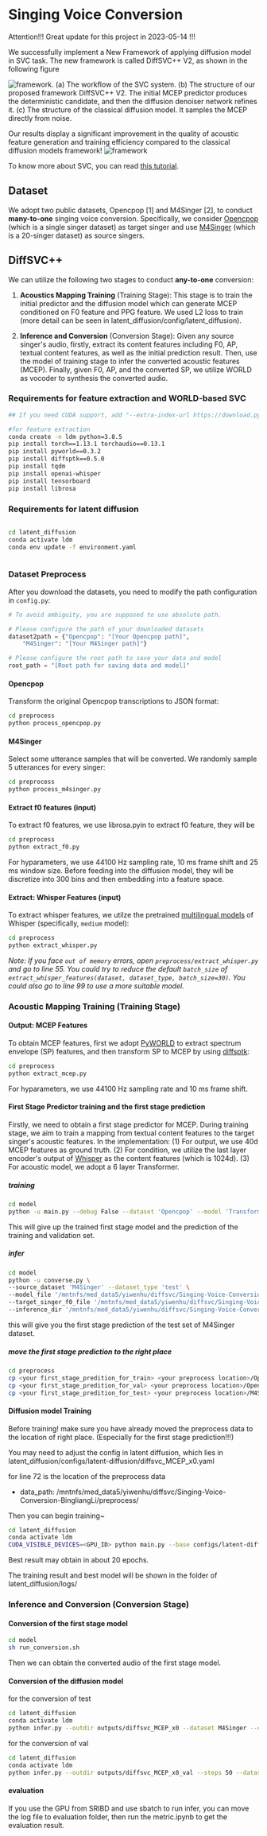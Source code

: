 # Singing Voice Conversion

Attention!!! Great update for this project in 2023-05-14 !!!

We successfully implement a New Framework of applying diffusion model in SVC task. The new framework is called DiffSVC++ V2, as shown in the following figure 

![framework](https://github.com/497662892/svc_stochastic_refine/blob/main/fig1.jpg).  (a) The workflow of the SVC system. (b) The structure of our proposed framework DiffSVC++ V2. The initial MCEP predictor produces the deterministic candidate, and then the diffusion denoiser network refines it. (c) The structure of the classical diffusion model. It samples the MCEP directly from noise.

 Our results display a significant improvement in the quality of acoustic feature generation and training efficiency compared to the classical diffusion models framework!
 ![framework](https://github.com/497662892/svc_stochastic_refine/blob/main/tab1.jpg)

To know more about SVC, you can read [this tutorial](https://www.zhangxueyao.com/data/SVC/tutorial.html).

## Dataset

We adopt two public datasets, Opencpop [1] and M4Singer [2], to conduct **many-to-one** singing voice conversion. Specifically, we consider [Opencpop](https://wenet.org.cn/opencpop/) (which is a single singer dataset) as target singer and use [M4Singer](https://github.com/M4Singer/M4Singer) (which is a 20-singer dataset) as source singers.

## DiffSVC++

We can utilize the following two stages to conduct **any-to-one** conversion:

1. **Acoustics Mapping Training** (Training Stage): This stage is to train the initial predictor and the diffusion model which can generate MCEP conditioned on F0 feature and PPG feature. We used L2 loss to train (more detail can be seen in latent_diffusion/config/latent_diffusion).

2. **Inference and Conversion** (Conversion Stage): Given any source singer's audio, firstly, extract its content features including F0, AP, textual content features, as well as the initial prediction result. Then, use the model of training stage to infer the converted acoustic features (MCEP). Finally, given F0, AP, and the converted SP, we utilize WORLD as vocoder to synthesis the converted audio.


### Requirements for feature extraction and WORLD-based SVC

```bash
## If you need CUDA support, add "--extra-index-url https://download.pytorch.org/whl/cu117" in this following

#for feature extraction
conda create -n ldm python=3.8.5
pip install torch==1.13.1 torchaudio==0.13.1
pip install pyworld==0.3.2
pip install diffsptk==0.5.0
pip install tqdm
pip install openai-whisper
pip install tensorboard
pip install librosa


```

### Requirements for latent diffusion

```bash

cd latent_diffusion
conda activate ldm
conda env update -f environment.yaml



```



### Dataset Preprocess

After you download the datasets, you need to modify the path configuration in `config.py`:

```python
# To avoid ambiguity, you are supposed to use absolute path.

# Please configure the path of your downloaded datasets
dataset2path = {"Opencpop": "[Your Opencpop path]",
    "M4Singer": "[Your M4Singer path]"}

# Please configure the root path to save your data and model
root_path = "[Root path for saving data and model]"
```

#### Opencpop

Transform the original Opencpop transcriptions to JSON format:

```bash
cd preprocess
python process_opencpop.py
```

#### M4Singer

Select some utterance samples that will be converted. We randomly sample 5 utterances for every singer:

```bash
cd preprocess
python process_m4singer.py
```

#### Extract f0 features (input)

To extract f0 features, we use librosa.pyin to extract f0 feature, they will be

```bash
cd preprocess
python extract_f0.py
```

For hyparameters, we use 44100 Hz sampling rate, 10 ms frame shift and 25 ms window size.
Before feeding into the diffusion model, they will be discretize into 300 bins and then embedding into a feature space.

#### Extract: Whisper Features (input)

To extract whisper features, we utilze the pretrained [multilingual models](https://github.com/openai/whisper#available-models-and-languages) of Whisper (specifically, `medium` model):

```bash
cd preprocess
python extract_whisper.py
```

*Note: If you face `out of memory` errors, open `preprocess/extract_whisper.py` and go to line 55. You could try to reduce the default `batch_size` of `extract_whisper_features(dataset, dataset_type, batch_size=30)`. You could also go to line 99 to use a more suitable model.*

### Acoustic Mapping Training (Training Stage)

#### Output: MCEP Features

To obtain MCEP features, first we adopt [PyWORLD](https://github.com/JeremyCCHsu/Python-Wrapper-for-World-Vocoder) to extract spectrum envelope (SP) features, and then transform SP to MCEP by using [diffsptk](https://github.com/sp-nitech/diffsptk):

```bash
cd preprocess
python extract_mcep.py
```

For hyparameters, we use 44100 Hz sampling rate and 10 ms frame shift.

#### First Stage Predictor training and the first stage prediction

Firstly, we need to obtain a first stage predictor for MCEP. During training stage, we aim to train a mapping from textual content features to the target singer's acoustic features. In the implementation: (1) For output, we use 40d MCEP features as ground truth. (2) For condition, we utilize the last layer encoder's output of [Whisper](https://github.com/openai/whisper) as the content features (which is 1024d). (3) For acoustic model, we adopt a 6 layer Transformer.

##### training

```bash
cd model
python -u main.py --debug False --dataset 'Opencpop' --model 'Transformer' --lr 2.6e-5 --batch_size 8 --epochs 20
```

This will give up the trained first stage model and the prediction of the training and validation set.

##### infer

```bash
cd model
python -u converse.py \
--source_dataset 'M4Singer' --dataset_type 'test' \
--model_file '/mntnfs/med_data5/yiwenhu/diffsvc/Singing-Voice-Conversion-BingliangLi/model/ckpts/Opencpop/Transformer_lr_2.6e-05/18.pt' \
--target_singer_f0_file '/mntnfs/med_data5/yiwenhu/diffsvc/Singing-Voice-Conversion-BingliangLi/preprocess/M4Singer/F0/test_f0.pkl' \
--inference_dir '/mntnfs/med_data5/yiwenhu/diffsvc/Singing-Voice-Conversion-BingliangLi/model/ckpts/M4Singer/Transformer_eval_conversion/'
```

this will give you the first stage prediction of the test set of M4Singer dataset.

##### move the first stage prediction to the right place

```bash
cd preprocess
cp <your first_stage_predition_for_train> <your preprocess location>/Opencpop/first_stage/20/train.npy
cp <your first_stage_predition_for_val> <your preprocess location>/Opencpop/first_stage/20/test.npy
cp <your first_stage_predition_for_test> <your preprocess location>/M4Singer/first_stage/20/test.npy
```

#### Diffusion model Training

Before training! make sure you have already moved the preprocess data to the location of right place. (Especially for the first stage prediction!!!)

You may need to adjust the config in latent diffusion, which lies in latent_diffusion/configs/latent-diffusion/diffsvc_MCEP_x0.yaml

for line 72 is the location of the preprocess data
- data_path: /mntnfs/med_data5/yiwenhu/diffsvc/Singing-Voice-Conversion-BingliangLi/preprocess/


Then you can begin training~

```bash
cd latent_diffusion
conda activate ldm
CUDA_VISIBLE_DEVICES=<GPU_ID> python main.py --base configs/latent-diffusion/<config_spec>.yaml -t
```

Best result may obtain in about 20 epochs.

The training result and best model will be shown in the folder of latent_diffusion/logs/<your config> 

### Inference and Conversion (Conversion Stage)

#### Conversion of the first stage model

```bash
cd model
sh run_conversion.sh
```

Then we can obtain the converted audio of the first stage model.

#### Conversion of the diffusion model

for the conversion of test

```bash
cd latent_diffusion
conda activate ldm
python infer.py --outdir outputs/diffsvc_MCEP_x0 --dataset M4Singer --checkpoint logs/diffsvc_MCEP_x0/checkpoints/best.ckpt --config configs/infer/diffsvc_MCEP_x0.yaml --ratio 0.5
```

for the conversion of val

```bash
cd latent_diffusion
conda activate ldm
python infer.py --outdir outputs/diffsvc_MCEP_x0_val --steps 50 --dataset Opencpop --checkpoint logs/diffsvc_MCEP_x0/checkpoints/best.ckpt --config configs/infer/diffsvc_MCEP_x0.yaml --ratio 0.5
```

#### evaluation

If you use the GPU from SRIBD and use sbatch to run infer, you can move the log file to evaluation folder, then run the metric.ipynb to get the evaluation result.
